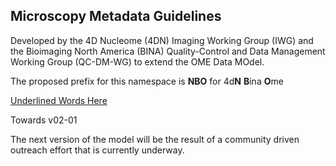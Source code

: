 Microscopy Metadata Guidelines
------------------------------
Developed by the 4D Nucleome (4DN) Imaging Working Group (IWG) and the Bioimaging North America (BINA) Quality-Control and Data Management Working Group (QC-DM-WG) to extend the OME Data MOdel.

The proposed prefix for this namespace is **NBO** for 4d**N** **B**ina **O**me


<u>Underlined Words Here</u>

Towards v02-01

The next version of the model will be the result of a community driven outreach effort that is currently underway.
